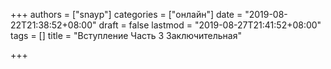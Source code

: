 +++
authors = ["snayp"]
categories = ["онлайн"]
date = "2019-08-22T21:38:52+08:00"
draft = false
lastmod = "2019-08-27T21:41:52+08:00"
tags = []
title = "Вступление Часть 3 Заключительная"

+++

##
